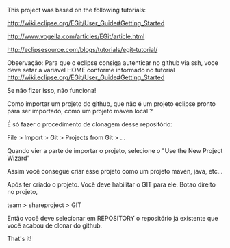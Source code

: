 This project was based on the following tutorials: 

http://wiki.eclipse.org/EGit/User_Guide#Getting_Started

http://www.vogella.com/articles/EGit/article.html

http://eclipsesource.com/blogs/tutorials/egit-tutorial/

Observação: Para que o eclipse consiga autenticar no github via ssh, voce
deve setar a variavel HOME conforme informado no tutorial http://wiki.eclipse.org/EGit/User_Guide#Getting_Started

Se não fizer isso, não funciona!


Como importar um projeto do github, que não é um projeto eclipse pronto para ser importado, como um projeto maven local ?

É só fazer o procedimento de clonagem desse repositório: 

File > Import > Git > Projects from Git > ...

Quando vier a parte de importar o projeto, selecione o "Use the New Project Wizard"

Assim você consegue criar esse projeto como um projeto maven, java, etc...

Após ter criado o projeto. Você deve habilitar o GIT para ele. Botao direito no projeto,

team > shareproject > GIT

Então você deve selecionar em REPOSITORY o repositório já existente que você acabou de clonar do github.

That's it!


